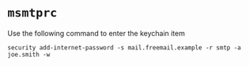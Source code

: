 # `msmtprc`

Use the following command to enter the keychain item

	security add-internet-password -s mail.freemail.example -r smtp -a joe.smith -w

